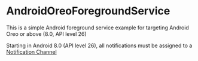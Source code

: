 # AndroidOreoForegroundService

This is a simple Android foreground service example for targeting Android Oreo or above (8.0, API level 26)

Starting in Android 8.0 (API level 26), all notifications must be assigned to a [Notification Channel](https://developer.android.com/training/notify-user/channels)
